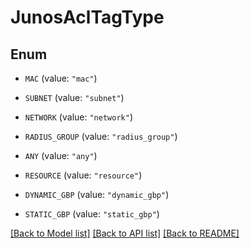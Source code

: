 # JunosAclTagType

## Enum


* `MAC` (value: `"mac"`)

* `SUBNET` (value: `"subnet"`)

* `NETWORK` (value: `"network"`)

* `RADIUS_GROUP` (value: `"radius_group"`)

* `ANY` (value: `"any"`)

* `RESOURCE` (value: `"resource"`)

* `DYNAMIC_GBP` (value: `"dynamic_gbp"`)

* `STATIC_GBP` (value: `"static_gbp"`)


[[Back to Model list]](../README.md#documentation-for-models) [[Back to API list]](../README.md#documentation-for-api-endpoints) [[Back to README]](../README.md)


